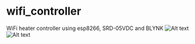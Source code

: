 # wifi_controller
WiFi heater controller using esp8266, SRD-05VDC and BLYNK
![Alt text](doc/image1.png?raw=true "Screen shot 1")
![Alt text](doc/image2.png?raw=true "Screen shot 2")

